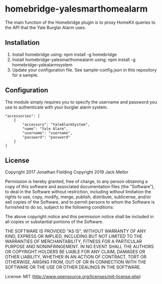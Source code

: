 # homebridge-yalesmarthomealarm

The main function of the Homebridge plugin is to proxy HomeKit queries to the API that the Yale Burglar Alarm uses. 

## Installation

1. Install homebridge using: npm install -g homebridge
1. Install homebridge-yalesmarthomealarm using: npm install -g homebridge-yalealarmsystem
1. Update your configuration file. See sample-config.json in this repository for a sample.

## Configuration

The module simply requires you to specify the username and password you use to authenticate with your burglar alarm system.

```
"accessories": [
    {
        "accessory": "YaleAlarmSystem",
        "name": "Yale Alarm",
        "username": "username",
        "password": "password"
    }
]
```

## License
Copyright 2017 Jonathan Fielding
Copyright 2019 Jack Mellor

Permission is hereby granted, free of charge, to any person obtaining a copy of this software and associated documentation files (the "Software"), to deal in the Software without restriction, including without limitation the rights to use, copy, modify, merge, publish, distribute, sublicense, and/or sell copies of the Software, and to permit persons to whom the Software is furnished to do so, subject to the following conditions:

The above copyright notice and this permission notice shall be included in all copies or substantial portions of the Software.

THE SOFTWARE IS PROVIDED "AS IS", WITHOUT WARRANTY OF ANY KIND, EXPRESS OR IMPLIED, INCLUDING BUT NOT LIMITED TO THE WARRANTIES OF MERCHANTABILITY, FITNESS FOR A PARTICULAR PURPOSE AND NONINFRINGEMENT. IN NO EVENT SHALL THE AUTHORS OR COPYRIGHT HOLDERS BE LIABLE FOR ANY CLAIM, DAMAGES OR OTHER LIABILITY, WHETHER IN AN ACTION OF CONTRACT, TORT OR OTHERWISE, ARISING FROM, OUT OF OR IN CONNECTION WITH THE SOFTWARE OR THE USE OR OTHER DEALINGS IN THE SOFTWARE.

License: MIT (http://www.opensource.org/licenses/mit-license.php)
